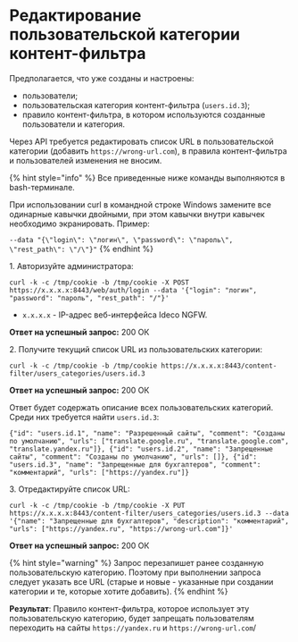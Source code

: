 # Редактирование пользовательской категории контент-фильтра

Предполагается, что уже созданы и настроены:

* пользователи;
* пользовательская категория контент-фильтра (`users.id.3`);
* правило контент-фильтра, в котором используются созданные пользователи и категория. 

Через API требуется редактировать список URL в пользовательской категории (добавить `https://wrong-url.com`), в правила контент-фильтра и пользователей изменения не вносим.

{% hint style="info" %}
Все приведенные ниже команды выполняются в bash-терминале.

При использовании curl в командной строке Windows замените все одинарные кавычки двойными, при этом кавычки внутри кавычек необходимо экранировать. Пример:

`--data "{\"login\": \"логин\", \"password\": \"пароль\", \"rest_path\": \"/\"}"`
{% endhint %}

1\. Авторизуйте администратора:

```
curl -k -c /tmp/cookie -b /tmp/cookie -X POST https://x.x.x.x:8443/web/auth/login --data '{"login": "логин", "password": "пароль", "rest_path": "/"}'
```

  * `x.x.x.x` - IP-адрес веб-интерфейса Ideco NGFW.

**Ответ на успешный запрос:** 200 ОК

2\. Получите текущий список URL из пользовательских категории:

```
curl -k -c /tmp/cookie -b /tmp/cookie https://x.x.x.x:8443/content-filter/users_categories/users.id.3
```

**Ответ на успешный запрос:** 200 ОК

Ответ будет содержать описание всех пользовательских категорий. Среди них требуется найти `users.id.3`:

```
{"id": "users.id.1", "name": "Разрешенный сайты", "comment": "Созданы по умолчанию", "urls": ["translate.google.ru", "translate.google.com", "translate.yandex.ru"]}, {"id": "users.id.2", "name": "Запрещенные сайты", "comment": "Созданы по умолчанию", "urls": []}, {"id": "users.id.3", "name": "Запрещенные для бухгалтеров", "comment": "комментарий", "urls": ["https://yandex.ru"]}
```

3\. Отредактируйте список URL:

```
curl -k -c /tmp/cookie -b /tmp/cookie -X PUT https://x.x.x.x:8443/content-filter/users_categories/users.id.3 --data '{"name": "Запрещенные для бухгалтеров", "description": "комментарий", "urls": ["https://yandex.ru", "https://wrong-url.com"]}'
```

**Ответ на успешный запрос:** 200 ОК

{% hint style="warning" %}
Запрос перезапишет ранее созданную пользовательскую категорию. Поэтому при выполнении запроса следует указать все URL (старые и новые - указанные при создании категории и те, которые хотите добавить).
{% endhint %}

**Результат**: Правило контент-фильтра, которое использует эту пользовательскую категорию, будет запрещать пользователям переходить на сайты `https://yandex.ru` и `https://wrong-url.com`/
